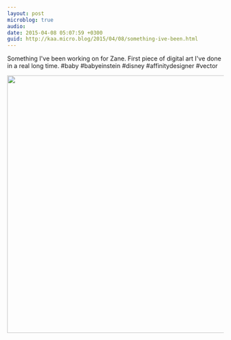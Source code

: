 ```yaml
---
layout: post
microblog: true
audio: 
date: 2015-04-08 05:07:59 +0300
guid: http://kaa.micro.blog/2015/04/08/something-ive-been.html
---
```

Something I've been working on for Zane. First piece of digital art I've done in a real long time. #baby #babyeinstein #disney #affinitydesigner #vector

<img src="https://micro.kaa.bz/uploads/2018/e03d0c6f10.jpg" width="600" height="600" />
